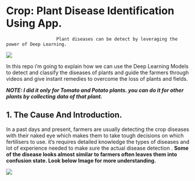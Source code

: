 # Crop: Plant Disease Identification Using App.
                       Plant diseases can be detect by leveraging the power of Deep Learning.

![](https://github.com/Manikanta-Munnangi/CROP---Plant-Disease-Identification-Using-App/blob/master/Images-src/CropPoster.png)

In this repo i’m going to explain how we can use the Deep Learning Models to detect and classify the diseases of plants and guide the farmers through videos and give instant remedies to overcome the loss of plants and fields.

***NOTE: I did it only for Tomato and Potato plants. you can do it for other plants by collecting data of that plant.***

## 1. The Cause And Introduction.
In a past days and present, farmers are usually detecting the crop diseases with their naked eye which makes them to take tough decisions on which fertilisers to use. it’s requires detailed knowledge the types of diseases and lot of experience needed to make sure the actual disease detection . **Some of the disease looks almost similar to farmers often leaves them into confusion state. Look below Image for more understanding.**

![](https://github.com/Manikanta-Munnangi/CROP---Plant-Disease-Identification-Using-App/blob/master/Images-src/SimilarDiseases.png)
